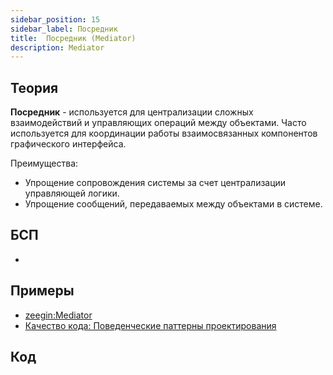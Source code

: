```yaml
---
sidebar_position: 15
sidebar_label: Посредник
title:  Посредник (Mediator)
description: Mediator
---
```

## Теория
**Посредник** - используется для централизации сложных взаимодействий и управляющих операций между объектами. Часто используется для координации работы взаимосвязанных компонентов графического интерфейса.

Преимущества:
- Упрощение сопровождения системы за счет централизации управляющей логики.
- Упрощение сообщений, передаваемых между объектами в системе.

## БСП
- 

## Примеры
- [zeegin:Mediator](https://github.com/zeegin/DesignPatterns/tree/master/Mediator)
- [Качество кода: Поведенческие паттерны проектирования](https://infostart.ru/1c/articles/1199427/)
## Код
